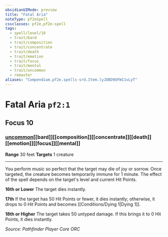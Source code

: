 ```yaml
---
obsidianUIMode: preview
title: "Fatal Aria"
noteType: pf2eSpell
cssclasses: pf2e,pf2e-spell
tags:
  - spell/level/10
  - trait/bard
  - trait/composition
  - trait/concentrate
  - trait/death
  - trait/emotion
  - trait/focus
  - trait/mental
  - trait/uncommon
  - remaster
aliases: "Compendium.pf2e.spells-srd.Item.lyJDBD9OFW11vLyT" 
---
```

# Fatal Aria  `pf2:1`  
## Focus 10
### [uncommon](uncommon "Uncommon Rarity Trait")[[bard]][[composition]][[concentrate]][[death]][[emotion]][[focus]][[mental]]

**Range** 30 feet
**Targets** 1 creature
* * * 
You perform music so perfect that the target may die of joy or sorrow. Once targeted, the creature becomes temporarily immune for 1 minute. The effect of the spell depends on the target's level and current Hit Points.

**16th or Lower** The target dies instantly.

**17th** If the target has 50 Hit Points or fewer, it dies instantly; otherwise, it drops to 0 Hit Points and becomes [[Conditions/Dying 1|Dying 1]].

**18th or Higher** The target takes 50 untyped damage. If this brings it to 0 Hit Points, it dies instantly.

*Source: Pathfinder Player Core*
*ORC*